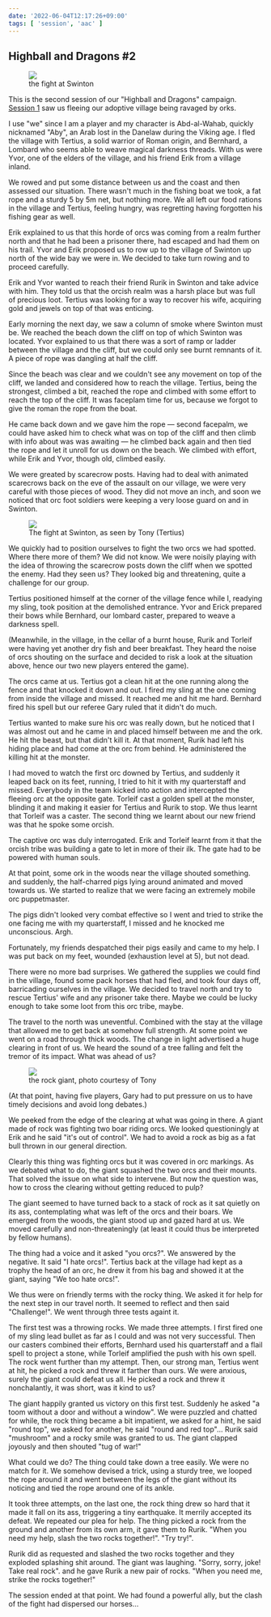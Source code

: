 ```yaml
---
date: '2022-06-04T12:17:26+09:00'
tags: [ 'session', 'aac' ]
---
```


## Highball and Dragons #2

<figure class="right largest capright">
<a href="images/20220604_swinton.jpg"><img src="images/20220604_swinton.jpg" loading="lazy" /></a>
<figcaption>
the fight at Swinton
</figcaption>
</figure>

This is the second session of our "Highball and Dragons" campaign. [Session 1](/20220521.html?t=Highball_and_Dragons__1&f=hnd2) saw us fleeing our adoptive village being ravaged by orks.

I use "we" since I am a player and my character is Abd-al-Wahab, quickly nicknamed "Aby", an Arab lost in the Danelaw during the Viking age. I fled the village with Tertius, a solid warrior of Roman origin, and Bernhard, a Lombard who seems able to weave magical darkness threads. With us were Yvor, one of the elders of the village, and his friend Erik from a village inland.

We rowed and put some distance between us and the coast and then assessed our situation. There wasn't much in the fishing boat we took, a fat rope and a sturdy 5 by 5m net, but nothing more. We all left our food rations in the village and Tertius, feeling hungry, was regretting having forgotten his fishing gear as well.

Erik explained to us that this horde of orcs was coming from a realm further north and that he had been a prisoner there, had escaped and had them on his trail. Yvor and Erik proposed us to row up to the village of Swinton up north of the wide bay we were in. We decided to take turn rowing and to proceed carefully.

Erik and Yvor wanted to reach their friend Rurik in Swinton and take advice with him. They told us that the orcish realm was a harsh place but was full of precious loot. Tertius was looking for a way to recover his wife, acquiring gold and jewels on top of that was enticing.

Early morning the next day, we saw a column of smoke where Swinton must be. We reached the beach down the cliff on top of which Swinton was located. Yvor explained to us that there was a sort of ramp or ladder between the village and the cliff, but we could only see burnt remnants of it. A piece of rope was dangling at half the cliff.

Since the beach was clear and we couldn't see any movement on top of the cliff, we landed and considered how to reach the village. Tertius, being the strongest, climbed a bit, reached the rope and climbed with some effort to reach the top of the cliff. It was faceplam time for us, because we forgot to give the roman the rope from the boat.

He came back down and we gave him the rope — second facepalm, we could have asked him to check what was on top of the cliff and then climb with info about was was awaiting — he climbed back again and then tied the rope and let it unroll for us down on the beach. We climbed with effort, while Erik and Yvor, though old, climbed easily.

We were greated by scarecrow posts. Having had to deal with animated scarecrows back on the eve of the assault on our village, we were very careful with those pieces of wood. They did not move an inch, and soon we noticed that orc foot soldiers were keeping a very loose guard on and in Swinton.

<figure class="left largestt">
<a href="images/20220604_swinton2.jpg"><img src="images/20220604_swinton2.jpg" loading="lazy" /></a>
<figcaption>
The fight at Swinton, as seen by Tony (Tertius)
</figcaption>
</figure>

We quickly had to position ourselves to fight the two orcs we had spotted. Where there more of them? We did not know. We were noisily playing with the idea of throwing the scarecrow posts down the cliff when we spotted the enemy. Had they seen us? They looked big and threatening, quite a challenge for our group.

Tertius positioned himself at the corner of the village fence while I, readying my sling, took position at the demolished entrance. Yvor and Erick prepared their bows while Bernhard, our lombard caster, prepared to weave a darkness spell.

(Meanwhile, in the village, in the cellar of a burnt house, Rurik and Torleif were having yet another dry fish and beer breakfast. They heard the noise of orcs shouting on the surface and decided to risk a look at the situation above, hence our two new players entered the game).

The orcs came at us. Tertius got a clean hit at the one running along the fence and that knocked it down and out. I fired my sling at the one coming from inside the village and missed. It reached me and hit me hard. Bernhard fired his spell but our referee Gary ruled that it didn't do much.

Tertius wanted to make sure his orc was really down, but he noticed that I was almost out and he came in and placed himself between me and the ork. He hit the beast, but that didn't kill it. At that moment, Rurik had left his hiding place and had come at the orc from behind. He administered the killing hit at the monster.

I had moved to watch the first orc downed by Tertius, and suddenly it leaped back on its feet, running, I tried to hit it with my quarterstaff and missed. Everybody in the team kicked into action and intercepted the fleeing orc at the opposite gate. Torleif cast a golden spell at the monster, blinding it and making it easier for Tertius and Rurik to stop. We thus learnt that Torleif was a caster. The second thing we learnt about our new friend was that he spoke some orcish.

The captive orc was duly interrogated. Erik and Torleif learnt from it that the orcish tribe was building a gate to let in more of their ilk. The gate had to be powered with human souls.

At that point, some ork in the woods near the village shouted something. and suddenly, the half-charred pigs lying around animated and moved towards us. We started to realize that we were facing an extremely mobile orc puppetmaster.

The pigs didn't looked very combat effective so I went and tried to strike the one facing me with my quarterstaff, I missed and he knocked me unconscious. Argh.

Fortunately, my friends despatched their pigs easily and came to my help. I was put back on my feet, wounded (exhaustion level at 5), but not dead.

There were no more bad surprises. We gathered the supplies we could find in the village, found some pack horses that had fled, and took four days off, barricading ourselves in the village. We decided to travel north and try to rescue Tertius' wife and any prisoner take there. Maybe we could be lucky enough to take some loot from this orc tribe, maybe.

The travel to the north was uneventful. Combined with the stay at the village that allowed me to get back at somehow full strength. At some point we went on a road through thick woods. The change in light advertised a huge clearing in front of us. We heard the sound of a tree falling and felt the tremor of its impact. What was ahead of us?

<figure class="right largest capright">
<img src="images/20220604_rockman3.gif" loading="lazy" />
<figcaption>
the rock giant, photo courtesy of Tony
</figcaption>
</figure>

(At that point, having five players, Gary had to put pressure on us to have timely decisions and avoid long debates.)

We peeked from the edge of the clearing at what was going in there. A giant made of rock was fighting two boar riding orcs. We looked questioningly at Erik and he said "it's out of control". We had to avoid a rock as big as a fat bull thrown in our general direction.

Clearly this thing was fighting orcs but it was covered in orc markings. As we debated what to do, the giant squashed the two orcs and their mounts. That solved the issue on what side to intervene. But now the question was, how to cross the clearing without getting reduced to pulp?

The giant seemed to have turned back to a stack of rock as it sat quietly on its ass, contemplating what was left of the orcs and their boars. We emerged from the woods, the giant stood up and gazed hard at us. We moved carefully and non-threateningly (at least it could thus be interpreted by fellow humans).

The thing had a voice and it asked "you orcs?". We answered by the negative. It said "I hate orcs!". Tertius back at the village had kept as a trophy the head of an orc, he drew it from his bag and showed it at the giant, saying "We too hate orcs!".

We thus were on friendly terms with the rocky thing. We asked it for help for the next step in our travel north. It seemed to reflect and then said "Challenge!". We went through three tests againt it.

The first test was a throwing rocks. We made three attempts. I first fired one of my sling lead bullet as far as I could and was not very successful. Then our casters combined their efforts, Bernhard used his quarterstaff and a flail spell to project a stone, while Torleif amplified the push with his own spell. The rock went further than my attempt. Then, our strong man, Tertius went at hit, he picked a rock and threw it farther than ours. We were anxious, surely the giant could defeat us all. He picked a rock and threw it nonchalantly, it was short, was it kind to us?

The giant happily granted us victory on this first test. Suddenly he asked "a toom without a door and without a window". We were puzzled and chatted for while, the rock thing became a bit impatient, we asked for a hint, he said "round top", we asked for another, he said "round and red top"... Rurik said "mushroom" and a rocky smile was granted to us. The giant clapped joyously and then shouted "tug of war!"

What could we do? The thing could take down a tree easily. We were no match for it. We somehow devised a trick, using a sturdy tree, we looped the rope around it and went between the legs of the giant without its noticing and tied the rope around one of its ankle.

It took three attempts, on the last one, the rock thing drew so hard that it made it fall on its ass, triggering a tiny earthquake. It merrily accepted its defeat. We repeated our plea for help. The thing picked a rock from the ground and another from its own arm, it gave them to Rurik. "When you need my help, slash the two rocks together!". "Try try!".

Rurik did as requested and slashed the two rocks together and they exploded splashing shit around. The giant was laughing. "Sorry, sorry, joke! Take real rock". and he gave Rurik a new pair of rocks. "When you need me, strike the rocks together!"

The session ended at that point. We had found a powerful ally, but the clash of the fight had dispersed our horses...

